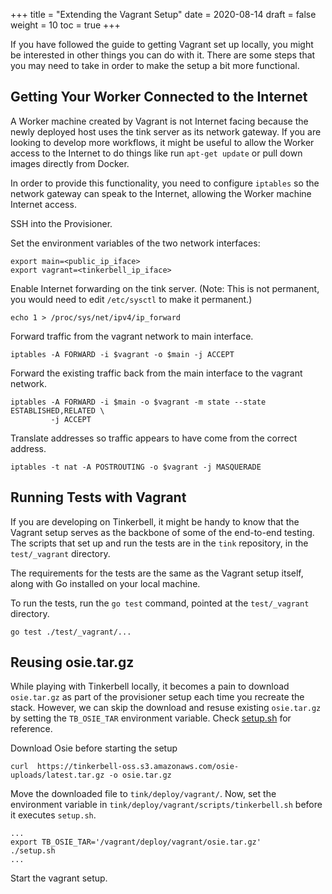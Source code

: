 +++
title = "Extending the Vagrant Setup"
date = 2020-08-14
draft = false
weight = 10
toc = true
+++

If you have followed the guide to getting Vagrant set up locally, you might be interested in other things you can do with it. There are some steps that you may need to take in order to make the setup a bit more functional.

## Getting Your Worker Connected to the Internet

A Worker machine created by Vagrant is not Internet facing because the newly deployed host uses the tink server as its network gateway. If you are looking to develop more workflows, it might be useful to allow the Worker access to the Internet to do things like run `apt-get update` or pull down images directly from Docker.

In order to provide this functionality, you need to configure `iptables` so the network gateway can speak to the Internet, allowing the Worker machine Internet access.

SSH into the Provisioner.

Set the environment variables of the two network interfaces:

```
export main=<public_ip_iface>
export vagrant=<tinkerbell_ip_iface>
```

Enable Internet forwarding on the tink server. (Note: This is not permanent, you would need to edit `/etc/sysctl` to make it permanent.)

```
echo 1 > /proc/sys/net/ipv4/ip_forward
```

Forward traffic from the vagrant network to main interface.

```
iptables -A FORWARD -i $vagrant -o $main -j ACCEPT
```

Forward the existing traffic back from the main interface to the vagrant network.

```
iptables -A FORWARD -i $main -o $vagrant -m state --state ESTABLISHED,RELATED \
         -j ACCEPT
```

Translate addresses so traffic appears to have come from the correct address.

```
iptables -t nat -A POSTROUTING -o $vagrant -j MASQUERADE
```

## Running Tests with Vagrant

If you are developing on Tinkerbell, it might be handy to know that the Vagrant setup serves as the backbone of some of the end-to-end testing. The scripts that set up and run the tests are in the `tink` repository, in the `test/_vagrant` directory.

The requirements for the tests are the same as the Vagrant setup itself, along with Go installed on your local machine.

To run the tests, run the `go test` command, pointed at the `test/_vagrant` directory.

```
go test ./test/_vagrant/...
```

## Reusing osie.tar.gz

While playing with Tinkerbell locally, it becomes a pain to download `osie.tar.gz` as part of the provisioner setup each time you recreate the stack.
However, we can skip the download and resuse existing `osie.tar.gz` by setting the `TB_OSIE_TAR` environment variable.
Check [setup.sh](https://github.com/tinkerbell/tink/blob/master/setup.sh#L259) for reference.

Download Osie before starting the setup

```
curl  https://tinkerbell-oss.s3.amazonaws.com/osie-uploads/latest.tar.gz -o osie.tar.gz
```

Move the downloaded file to `tink/deploy/vagrant/`.
Now, set the environment variable in `tink/deploy/vagrant/scripts/tinkerbell.sh` before it executes `setup.sh`.

```
...
export TB_OSIE_TAR='/vagrant/deploy/vagrant/osie.tar.gz'
./setup.sh
...
```

Start the vagrant setup.
